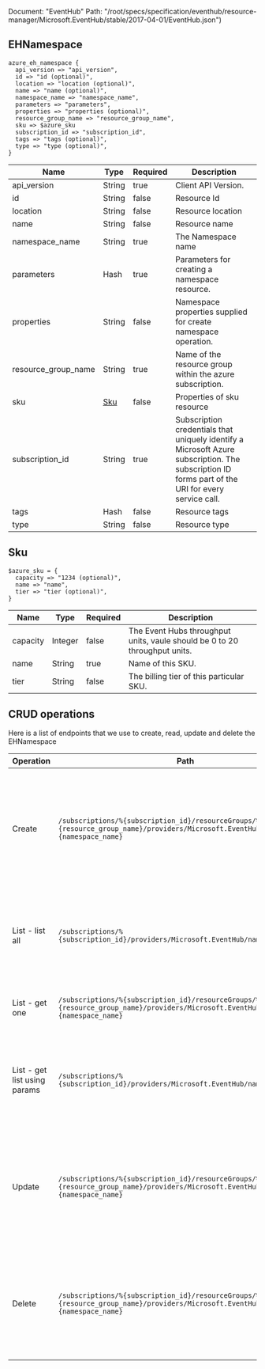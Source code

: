 Document: "EventHub"
Path: "/root/specs/specification/eventhub/resource-manager/Microsoft.EventHub/stable/2017-04-01/EventHub.json")

## EHNamespace

```puppet
azure_eh_namespace {
  api_version => "api_version",
  id => "id (optional)",
  location => "location (optional)",
  name => "name (optional)",
  namespace_name => "namespace_name",
  parameters => "parameters",
  properties => "properties (optional)",
  resource_group_name => "resource_group_name",
  sku => $azure_sku
  subscription_id => "subscription_id",
  tags => "tags (optional)",
  type => "type (optional)",
}
```

| Name        | Type           | Required       | Description       |
| ------------- | ------------- | ------------- | ------------- |
|api_version | String | true | Client API Version. |
|id | String | false | Resource Id |
|location | String | false | Resource location |
|name | String | false | Resource name |
|namespace_name | String | true | The Namespace name |
|parameters | Hash | true | Parameters for creating a namespace resource. |
|properties | String | false | Namespace properties supplied for create namespace operation. |
|resource_group_name | String | true | Name of the resource group within the azure subscription. |
|sku | [Sku](#sku) | false | Properties of sku resource |
|subscription_id | String | true | Subscription credentials that uniquely identify a Microsoft Azure subscription. The subscription ID forms part of the URI for every service call. |
|tags | Hash | false | Resource tags |
|type | String | false | Resource type |
        
## Sku

```puppet
$azure_sku = {
  capacity => "1234 (optional)",
  name => "name",
  tier => "tier (optional)",
}
```

| Name        | Type           | Required       | Description       |
| ------------- | ------------- | ------------- | ------------- |
|capacity | Integer | false | The Event Hubs throughput units, vaule should be 0 to 20 throughput units. |
|name | String | true | Name of this SKU. |
|tier | String | false | The billing tier of this particular SKU. |



## CRUD operations

Here is a list of endpoints that we use to create, read, update and delete the EHNamespace

| Operation | Path | Verb | Description | OperationID |
| ------------- | ------------- | ------------- | ------------- | ------------- |
|Create|`/subscriptions/%{subscription_id}/resourceGroups/%{resource_group_name}/providers/Microsoft.EventHub/namespaces/%{namespace_name}`|Put|Creates or updates a namespace. Once created, this namespace's resource manifest is immutable. This operation is idempotent.|Namespaces_CreateOrUpdate|
|List - list all|`/subscriptions/%{subscription_id}/providers/Microsoft.EventHub/namespaces`|Get|Lists all the available Namespaces within a subscription, irrespective of the resource groups.|Namespaces_List|
|List - get one|`/subscriptions/%{subscription_id}/resourceGroups/%{resource_group_name}/providers/Microsoft.EventHub/namespaces/%{namespace_name}`|Get|Gets the description of the specified namespace.|Namespaces_Get|
|List - get list using params|`/subscriptions/%{subscription_id}/providers/Microsoft.EventHub/namespaces`|Get|Lists all the available Namespaces within a subscription, irrespective of the resource groups.|Namespaces_List|
|Update|`/subscriptions/%{subscription_id}/resourceGroups/%{resource_group_name}/providers/Microsoft.EventHub/namespaces/%{namespace_name}`|Put|Creates or updates a namespace. Once created, this namespace's resource manifest is immutable. This operation is idempotent.|Namespaces_CreateOrUpdate|
|Delete|`/subscriptions/%{subscription_id}/resourceGroups/%{resource_group_name}/providers/Microsoft.EventHub/namespaces/%{namespace_name}`|Delete|Deletes an existing namespace. This operation also removes all associated resources under the namespace.|Namespaces_Delete|